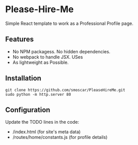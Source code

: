 # Please-Hire-Me
Simple React template to work as a Professional Profile page.

## Features
  - No NPM packagess. No hidden dependencies.
  - No webpack to handle JSX. USes 
  - As lightweight as Possible.
  
## Installation
```
git clone https://github.com/smoscar/PleaseHireMe.git
sudo python -m http.server 80
```

## Configuration
Update the TODO lines in the code:
- /index.html (for site's meta data)
- /routes/home/constants.js (for profile details)
